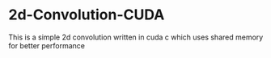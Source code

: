# 2d-Convolution-CUDA
This is a simple 2d convolution written in cuda c which uses shared memory for better performance
